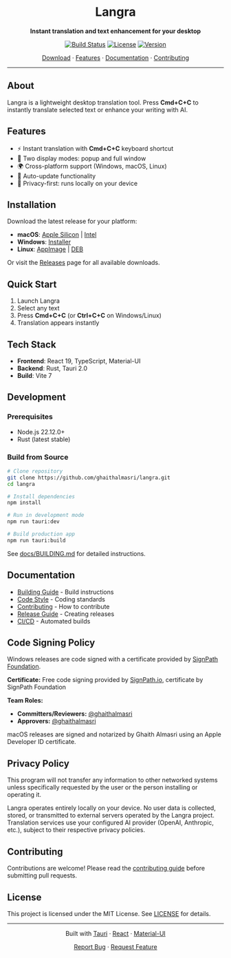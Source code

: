 <div align="center">

# Langra

**Instant translation and text enhancement for your desktop**

[![Build Status](https://img.shields.io/github/actions/workflow/status/ghaithalmasri/langra/build.yml?branch=main)](https://github.com/ghaithalmasri/langra/actions)
[![License](https://img.shields.io/github/license/ghaithalmasri/langra)](LICENSE)
[![Version](https://img.shields.io/github/v/release/ghaithalmasri/langra)](https://github.com/ghaithalmasri/langra/releases)

[Download](#installation) · [Features](#features) · [Documentation](./docs/) · [Contributing](./CONTRIBUTING.md)

</div>

---

## About

Langra is a lightweight desktop translation tool. Press **Cmd+C+C** to instantly translate selected text or enhance your writing with AI.

## Features

- ⚡ Instant translation with **Cmd+C+C** keyboard shortcut
- 🎨 Two display modes: popup and full window
- 🌍 Cross-platform support (Windows, macOS, Linux)
- 🔄 Auto-update functionality
- 🔐 Privacy-first: runs locally on your device

## Installation

Download the latest release for your platform:

- **macOS**: [Apple Silicon](https://github.com/ghaithalmasri/langra/releases/latest/download/Langra_aarch64.dmg) | [Intel](https://github.com/ghaithalmasri/langra/releases/latest/download/Langra_x64.dmg)
- **Windows**: [Installer](https://github.com/ghaithalmasri/langra/releases/latest/download/Langra_x64-setup.exe)
- **Linux**: [AppImage](https://github.com/ghaithalmasri/langra/releases/latest/download/langra_amd64.AppImage) | [DEB](https://github.com/ghaithalmasri/langra/releases/latest/download/langra_amd64.deb)

Or visit the [Releases](../../releases) page for all available downloads.

## Quick Start

1. Launch Langra
2. Select any text
3. Press **Cmd+C+C** (or **Ctrl+C+C** on Windows/Linux)
4. Translation appears instantly

## Tech Stack

- **Frontend**: React 19, TypeScript, Material-UI
- **Backend**: Rust, Tauri 2.0
- **Build**: Vite 7

## Development

### Prerequisites

- Node.js 22.12.0+
- Rust (latest stable)

### Build from Source

```bash
# Clone repository
git clone https://github.com/ghaithalmasri/langra.git
cd langra

# Install dependencies
npm install

# Run in development mode
npm run tauri:dev

# Build production app
npm run tauri:build
```

See [docs/BUILDING.md](./docs/BUILDING.md) for detailed instructions.

## Documentation

- [Building Guide](./docs/BUILDING.md) - Build instructions
- [Code Style](./docs/CODE_STYLE.md) - Coding standards
- [Contributing](./CONTRIBUTING.md) - How to contribute
- [Release Guide](./docs/RELEASE.md) - Creating releases
- [CI/CD](./docs/CICD.md) - Automated builds

## Code Signing Policy

Windows releases are code signed with a certificate provided by [SignPath Foundation](https://signpath.org/).

**Certificate:** Free code signing provided by [SignPath.io](https://signpath.io/), certificate by SignPath Foundation

**Team Roles:**
- **Committers/Reviewers:** [@ghaithalmasri](https://github.com/ghaithalmasri)
- **Approvers:** [@ghaithalmasri](https://github.com/ghaithalmasri)

macOS releases are signed and notarized by Ghaith Almasri using an Apple Developer ID certificate.

## Privacy Policy

This program will not transfer any information to other networked systems unless specifically requested by the user or the person installing or operating it.

Langra operates entirely locally on your device. No user data is collected, stored, or transmitted to external servers operated by the Langra project. Translation services use your configured AI provider (OpenAI, Anthropic, etc.), subject to their respective privacy policies.

## Contributing

Contributions are welcome! Please read the [contributing guide](./CONTRIBUTING.md) before submitting pull requests.

## License

This project is licensed under the MIT License. See [LICENSE](LICENSE) for details.

---

<div align="center">

Built with [Tauri](https://tauri.app/) · [React](https://react.dev/) · [Material-UI](https://mui.com/)

[Report Bug](../../issues) · [Request Feature](../../issues)

</div>
